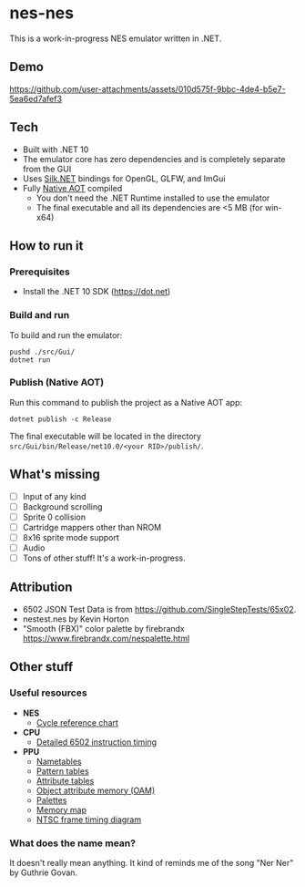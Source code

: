 # nes-nes

This is a work-in-progress NES emulator written in .NET.

## Demo

https://github.com/user-attachments/assets/010d575f-9bbc-4de4-b5e7-5ea6ed7afef3

## Tech

- Built with .NET 10
- The emulator core has zero dependencies and is completely separate from the GUI
- Uses [Silk.NET](https://github.com/dotnet/Silk.NET) bindings for OpenGL, GLFW, and ImGui
- Fully [Native AOT](https://learn.microsoft.com/en-us/dotnet/core/deploying/native-aot/) compiled
  - You don't need the .NET Runtime installed to use the emulator
  - The final executable and all its dependencies are <5 MB (for win-x64)

## How to run it

### Prerequisites

- Install the .NET 10 SDK (https://dot.net)

### Build and run

To build and run the emulator:

```
pushd ./src/Gui/
dotnet run
```

### Publish (Native AOT)

Run this command to publish the project as a Native AOT app:

```
dotnet publish -c Release
```

The final executable will be located in the directory `src/Gui/bin/Release/net10.0/<your RID>/publish/`.

## What's missing

- [ ] Input of any kind
- [ ] Background scrolling
- [ ] Sprite 0 collision
- [ ] Cartridge mappers other than NROM
- [ ] 8x16 sprite mode support
- [ ] Audio
- [ ] Tons of other stuff! It's a work-in-progress.

## Attribution

- 6502 JSON Test Data is from https://github.com/SingleStepTests/65x02.
- nestest.nes by Kevin Horton
- "Smooth (FBX)" color palette by firebrandx https://www.firebrandx.com/nespalette.html

## Other stuff

### Useful resources

- **NES**
  - [Cycle reference chart](https://www.nesdev.org/wiki/Cycle_reference_chart)
- **CPU**
  - [Detailed 6502 instruction timing](https://www.nesdev.org/6502_cpu.txt)
- **PPU**
  - [Nametables](https://www.nesdev.org/wiki/PPU_nametables)
  - [Pattern tables](https://www.nesdev.org/wiki/PPU_pattern_tables)
  - [Attribute tables](https://www.nesdev.org/wiki/PPU_attribute_tables)
  - [Object attribute memory (OAM)](https://www.nesdev.org/wiki/PPU_OAM)
  - [Palettes](https://www.nesdev.org/wiki/PPU_palettes)
  - [Memory map](https://www.nesdev.org/wiki/PPU_memory_map)
  - [NTSC frame timing diagram](https://www.nesdev.org/wiki/File:Ppu.svg)

### What does the name mean?

It doesn't really mean anything. It kind of reminds me of the song "Ner Ner" by Guthrie Govan.
